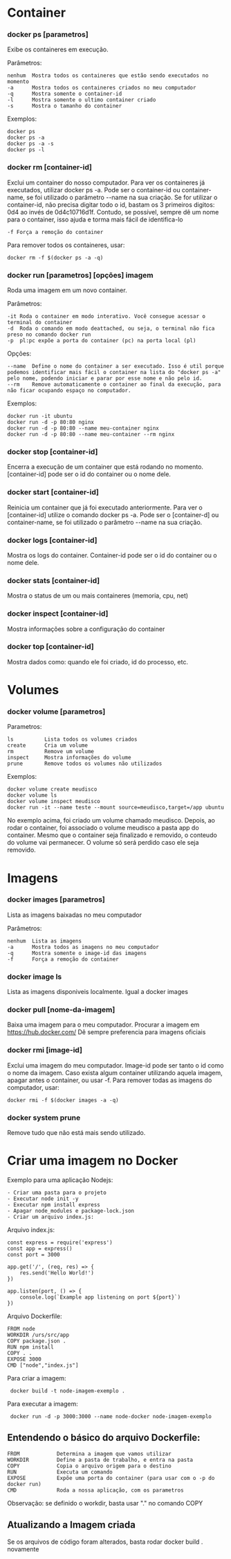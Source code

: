 # Container

### docker ps [parametros]
Exibe os containeres em execução.

Parâmetros:

	nenhum 	Mostra todos os containeres que estão sendo executados no momento
	-a 		Mostra todos os containeres criados no meu computador
	-q 		Mostra somente o container-id
	-l 		Mostra somente o ultimo container criado
	-s 		Mostra o tamanho do container

Exemplos:

	docker ps
	docker ps -a
	docker ps -a -s
	docker ps -l

### docker rm [container-id] 

Exclui um container do nosso computador. Para ver os containeres já executados, utilizar docker ps -a. Pode ser o container-id ou container-name, se foi utilizado o parâmetro --name na sua criação. Se for utilizar o container-id, não precisa digitar todo o id, bastam os 3 primeiros digitos: 0d4 ao invés de 0d4c10716d1f. Contudo, se possível, sempre dê um nome para o container, isso ajuda e torma mais fácil de identifica-lo

	-f Força a remoção do container
Para remover todos os containeres, usar:

	docker rm -f $(docker ps -a -q)

### docker run [parametros] [opções] imagem

Roda uma imagem em um novo container.

Parâmetros:

	-it Roda o container em modo interativo. Você consegue acessar o terminal do container
	-d 	Roda o comando em modo deattached, ou seja, o terminal não fica preso no comando docker run
	-p 	pl:pc expõe a porta do container (pc) na porta local (pl)

Opções:

	--name	Define o nome do container a ser executado. Isso é util porque podemos identificar mais fácil o container na lista do "docker ps -a" pelo nome, podendo iniciar e parar por esse nome e não pelo id.
	--rm 	Remove automaticamente o container ao final da execução, para não ficar ocupando espaço no computador.

Exemplos:

	docker run -it ubuntu
	docker run -d -p 80:80 nginx
	docker run -d -p 80:80 --name meu-container nginx
	docker run -d -p 80:80 --name meu-container --rm nginx

### docker stop [container-id]
Encerra a execução de um container que está rodando no momento. [container-id] pode ser o id do container ou o nome dele.

### docker start [container-id]
Reinicia um container que já foi executado anteriormente. Para ver o [container-id] utilize o comando docker ps -a. Pode ser o [container-d] ou container-name, se foi utilizado o parâmetro --name na sua criação.

### docker logs [container-id]
Mostra os logs do container. Container-id pode ser o id do container ou o nome dele.

### docker stats [container-id]
Mostra o status de um ou mais containeres (memoria, cpu, net)

### docker inspect [container-id]
Mostra informações sobre a configuração do container

### docker top [container-id]
Mostra dados como: quando ele foi criado, id do processo, etc.


# Volumes

### docker volume [parametros]

Parametros:

	ls 			Lista todos os volumes criados
	create 		Cria um volume
	rm 			Remove um volume
	inspect 	Mostra informações do volume
	prune 		Remove todos os volumes não utilizados

Exemplos:

	docker volume create meudisco
	docker volume ls
	docker volume inspect meudisco
	docker run -it --name teste --mount source=meudisco,target=/app ubuntu

No exemplo acima, foi criado um volume chamado meudisco. Depois, ao rodar o container, foi associado o volume meudisco a pasta app do container. Mesmo que o container seja finalizado e removido, o conteudo
do volume vai permanecer. O volume só será perdido caso ele seja removido.

# Imagens

### docker images [parametros]
Lista as imagens baixadas no meu computador

Parâmetros:
	
	nenhum	Lista as imagens
	-a 		Mostra todos as imagens no meu computador
	-q 		Mostra somente o image-id das imagens
	-f 		Força a remoção do container

### docker image ls
Lista as imagens disponiveis localmente. Igual a docker images


### docker pull [nome-da-imagem]

Baixa uma imagem para o meu computador. Procurar a imagem em https://hub.docker.com/
Dê sempre preferencia para imagens oficiais 

### docker rmi [image-id]
Exclui uma imagem do meu computador. Image-id pode ser tanto o id como o nome da imagem. Caso exista algum container utilizando aquela imagem, apagar antes o container, ou usar -f. Para remover todas as imagens do computador, usar:

	docker rmi -f $(docker images -a -q)

### docker system prune
Remove tudo que não está mais sendo utilizado.

# Criar uma imagem no Docker
Exemplo para uma aplicação Nodejs:

	- Criar uma pasta para o projeto
	- Executar node init -y
	- Executar npm install express
	- Apagar node_modules e package-lock.json
	- Criar um arquivo index.js:

Arquivo index.js:

	const express = require('express')
	const app = express()
	const port = 3000
	
	app.get('/', (req, res) => {
		res.send('Hello World!')
	})
	
	app.listen(port, () => {
		console.log(`Example app listening on port ${port}`)
	})


Arquivo Dockerfile:
  
	FROM node
	WORKDIR /urs/src/app
	COPY package.json .
	RUN npm install
	COPY . .
	EXPOSE 3000
	CMD ["node","index.js"]

Para criar a imagem:

	 docker build -t node-imagem-exemplo .

Para executar a imagem:

	 docker run -d -p 3000:3000 --name node-docker node-imagem-exemplo

## Entendendo o básico do arquivo Dockerfile:

	FROM 			Determina a imagem que vamos utilizar
	WORKDIR 		Define a pasta de trabalho, e entra na pasta
	COPY 			Copia o arquivo origem para o destino
	RUN 			Executa um comando
	EXPOSE 			Expõe uma porta do container (para usar com o -p do docker run)
	CMD 			Roda a nossa aplicação, com os parametros

Observação: se definido o workdir, basta usar "." no comando COPY

## Atualizando a Imagem criada

Se os arquivos de código foram alterados, basta rodar  docker build . novamente
